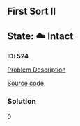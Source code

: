 ## First Sort II

## State: :cloud: **Intact**

**ID: 524**

[Problem Description](https://projecteuler.net/problem=524)

[Source code](main.cpp)

### Solution
0